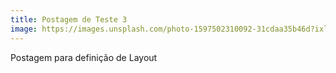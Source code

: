 ```yaml
---
title: Postagem de Teste 3 
image: https://images.unsplash.com/photo-1597502310092-31cdaa35b46d?ixlib=rb-1.2.1&ixid=eyJhcHBfaWQiOjEyMDd9&auto=format&fit=crop&w=1050&q=80
---
```

Postagem para definição de Layout